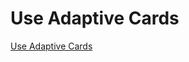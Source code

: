 # Use Adaptive Cards

[Use Adaptive Cards](https://microsoft.github.io/copilot-camp/pages/make/copilot-studio/02-topics/#exercise-4-using-adaptive-cards)
